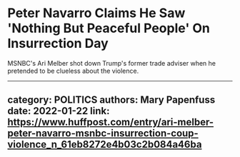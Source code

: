 # Peter Navarro Claims He Saw 'Nothing But Peaceful People' On Insurrection Day

MSNBC's Ari Melber shot down Trump's former trade adviser when he pretended to be clueless about the violence.

---
category: POLITICS
authors: Mary Papenfuss
date: 2022-01-22
link: https://www.huffpost.com/entry/ari-melber-peter-navarro-msnbc-insurrection-coup-violence_n_61eb8272e4b03c2b084a46ba
---
